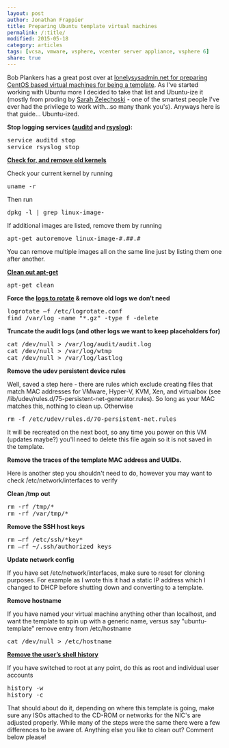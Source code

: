 ```yaml
---
layout: post
author: Jonathan Frappier
title: Preparing Ubuntu template virtual machines
permalink: /:title/
modified: 2015-05-18
category: articles
tags: [vcsa, vmware, vsphere, vcenter server appliance, vsphere 6]
share: true
---
```

Bob Plankers has a great post over at <a href="https://lonesysadmin.net/2013/03/26/preparing-linux-template-vms/" target="_blank">lonelysysadmin.net for preparing CentOS based virtual machines for being a template</a>. As I've started working with Ubuntu more I decided to take that list and Ubuntu-ize it (mostly from proding by <a href="http://twitter.com/szelechoski" target="_blank">Sarah Zelechoski</a> - one of the smartest people I've ever had the privilege to work with...so many thank you's). Anyways here is that guide... Ubuntu-ized.

<strong>Stop logging services (<a href="http://manpages.ubuntu.com/manpages/utopic/man8/auditd.8.html" target="_blank">auditd</a> and <a href="http://manpages.ubuntu.com/manpages/lucid/man8/rsyslogd.8.html" target="_blank">rsyslog</a>):</strong>
<pre>service auditd stop
service rsyslog stop</pre>
<strong><a href="https://help.ubuntu.com/community/Lubuntu/Documentation/RemoveOldKernels" target="_blank">Check for, and remove old kernels</a></strong>

Check your current kernel by running
<pre>uname -r</pre>
Then run
<pre>dpkg -l | grep linux-image-</pre>
If additional images are listed, remove them by running
<pre>apt-get autoremove linux-image-#.##.#</pre>
You can remove multiple images all on the same line just by listing them one after another.

<strong><a href="https://help.ubuntu.com/community/AptGet/Howto" target="_blank">Clean out apt-get</a></strong>
<pre>apt-get clean</pre>
<strong>Force the <a href="http://manpages.ubuntu.com/manpages/jaunty/man8/logrotate.8.html" target="_blank">logs to rotate</a> &amp; remove old logs we don’t need</strong>
<pre>logrotate –f /etc/logrotate.conf
find /var/log -name "*.gz" -type f -delete</pre>
<strong>Truncate the audit logs (and other logs we want to keep placeholders for)</strong>
<pre>cat /dev/null &gt; /var/log/audit/audit.log
cat /dev/null &gt; /var/log/wtmp
cat /dev/null &gt; /var/log/lastlog</pre>
<strong>Remove the udev persistent device rules</strong>

Well, saved a step here - there are rules which exclude creating files that match MAC addresses for VMware, Hyper-V, KVM, Xen, and virtualbox (see /lib/udev/rules.d/75-persistent-net-generator.rules). So long as your MAC matches this, nothing to clean up. Otherwise
<pre>rm -f /etc/udev/rules.d/70-persistent-net.rules</pre>
It will be recreated on the next boot, so any time you power on this VM (updates maybe?) you'll need to delete this file again so it is not saved in the template.

<strong>Remove the traces of the template MAC address and UUIDs.</strong>

Here is another step you shouldn't need to do, however you may want to check /etc/network/interfaces to verify

<strong>Clean /tmp out</strong>
<pre>rm -rf /tmp/*
rm -rf /var/tmp/*</pre>
<strong>Remove the SSH host keys</strong>
<pre>rm –rf /etc/ssh/*key*
rm –rf ~/.ssh/authorized_keys</pre>
<strong>Update network config</strong>

If you have set /etc/network/interfaces, make sure to reset for cloning purposes. For example as I wrote this it had a static IP address which I changed to DHCP before shutting down and converting to a template.

<b>Remove hostname</b>

If you have named your virtual machine anything other than localhost, and want the template to spin up with a generic name, versus say "ubuntu-template" remove entry from /etc/hostname
<pre>cat /dev/null &gt; /etc/hostname</pre>
<strong><a href="http://askubuntu.com/questions/191999/how-to-clear-bash-history-completely" target="_blank">Remove the user’s shell history</a></strong>

If you have switched to root at any point, do this as root and individual user accounts
<pre>history -w
history -c</pre>
That should about do it, depending on where this template is going, make sure any ISOs attached to the CD-ROM or networks for the NIC's are adjusted properly. While many of the steps were the same there were a few differences to be aware of. Anything else you like to clean out? Comment below please!